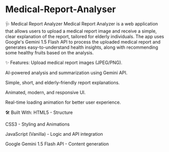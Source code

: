 # Medical-Report-Analyser
🩺 Medical Report Analyzer
Medical Report Analyzer is a web application that allows users to upload a medical report image and receive a simple, clear explanation of the report, tailored for elderly individuals.
The app uses Google's Gemini 1.5 Flash API to process the uploaded medical report and generates easy-to-understand health insights, along with recommending some healthy fruits based on the analysis.

✨ Features:
Upload medical report images (JPEG/PNG).

AI-powered analysis and summarization using Gemini API.

Simple, short, and elderly-friendly report explanations.

Animated, modern, and responsive UI.

Real-time loading animation for better user experience.

🛠️ Built With:
HTML5 - Structure

CSS3 - Styling and Animations

JavaScript (Vanilla) - Logic and API integration

Google Gemini 1.5 Flash API - Content generation

